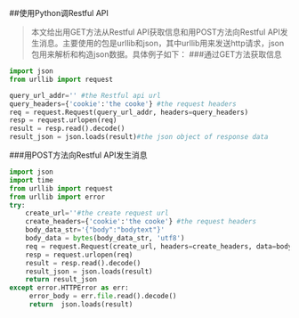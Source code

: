 ##使用Python调Restful API
>本文给出用GET方法从Restful API获取信息和用POST方法向Restful API发生消息。主要使用的包是urllib和json，其中urllib用来发送http请求，json包用来解析和构造json数据。具体例子如下：
###通过GET方法获取信息
```Python
import json
from urllib import request

query_url_addr='' #the Restful api url
query_headers={'cookie':'the cooke'} #the request headers
req = request.Request(query_url_addr, headers=query_headers)
resp = request.urlopen(req)
result = resp.read().decode()
result_json = json.loads(result)#the json object of response data
```
###用POST方法向Restful API发生消息
```Python
import json
import time
from urllib import request
from urllib import error
try:
    create_url=''#the create request url
    create_headers={'cookie':'the cooke'} #the request headers
    body_data_str='{"body":"bodytext"}'
    body_data = bytes(body_data_str, 'utf8')
    req = request.Request(create_url, headers=create_headers, data=body_data, method='POST')
    resp = request.urlopen(req)
    result = resp.read().decode()
    result_json = json.loads(result)
    return result_json
except error.HTTPError as err:
     error_body = err.file.read().decode()
     return  json.loads(result)
```